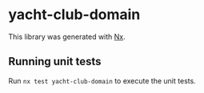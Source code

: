 # yacht-club-domain

This library was generated with [Nx](https://nx.dev).

## Running unit tests

Run `nx test yacht-club-domain` to execute the unit tests.
